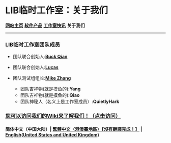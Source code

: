 # LIB临时工作室：关于我们

**[网站主页](index)** **[软件产品](Software)** **[工作室快讯](News)** **关于我们**

------------

### LIB临时工作室团队成员

- 团队联合创始人:**[Buck Qian](introduction/member/Buck_Qian)**
- 团队联合创始人:**[Lucas](introduction/member/Lucas)**
- 团队测试组组长:**[Mike Zhang](introduction/member/Mike_Zhang)**

  - 团队吉祥物(就是摸鱼的):**Yang**
  - 团队吉祥物(就是摸鱼的):**Qiao**
  - 团队神秘人（名义上是工作室成员）:**QuietlyHark**

### [您可以访问我们的Wiki来了解我们！（点击访问）](/introduction/studio-wiki/wiki-index)

#### 简体中文（中国大陆）| [繁體中文（港澳臺地區）【沒有翻譯完成！】](tc/About_us) | **[English(United States and United Kingdom)](en/About_us)**
